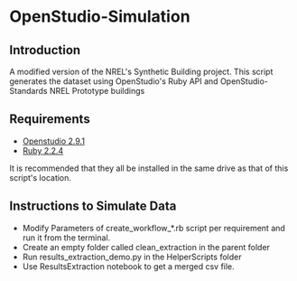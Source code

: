 # OpenStudio-Simulation

## Introduction

A modified version of the NREL's Synthetic Building project. 
This script generates the dataset using OpenStudio's Ruby API and OpenStudio-Standards NREL Prototype buildings


## Requirements

- [Openstudio 2.9.1](https://github.com/NREL/OpenStudio/releases/tag/v2.9.1)
- [Ruby 2.2.4](https://github.com/oneclick/rubyinstaller/releases/download/ruby-2.2.4/rubyinstaller-2.2.4-x64.exe)

It is recommended that they all be installed in the same drive as that of this script's location. 


## Instructions to Simulate Data

- Modify Parameters of create_workflow_*.rb script per requirement and run it from the terminal. 
- Create an empty folder called clean_extraction in the parent folder
- Run results_extraction_demo.py in the HelperScripts folder
- Use ResultsExtraction notebook to get a merged csv file. 
